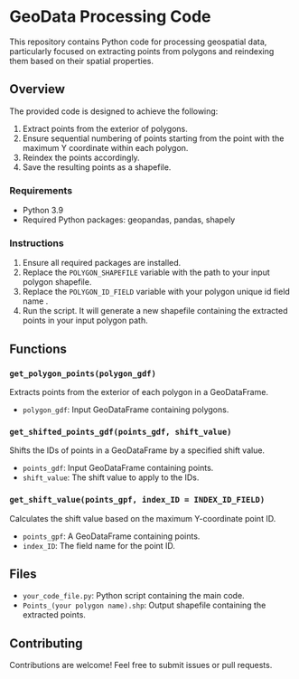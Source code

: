 # GeoData Processing Code

This repository contains Python code for processing geospatial data, particularly focused on extracting points from polygons and reindexing them based on their spatial properties.

## Overview

The provided code is designed to achieve the following:

1. Extract points from the exterior of polygons.
2. Ensure sequential numbering of points starting from the point with the maximum Y coordinate within each polygon.
3. Reindex the points accordingly.
4. Save the resulting points as a shapefile.


### Requirements

- Python 3.9
- Required Python packages: geopandas, pandas, shapely

### Instructions

1. Ensure all required packages are installed.
2. Replace the `POLYGON_SHAPEFILE` variable with the path to your input polygon shapefile.
3. Replace the `POLYGON_ID_FIELD` variable with your polygon unique id field name .
4. Run the script. It will generate a new shapefile containing the extracted points in your input polygon path.

## Functions

### `get_polygon_points(polygon_gdf)`

Extracts points from the exterior of each polygon in a GeoDataFrame.

- `polygon_gdf`: Input GeoDataFrame containing polygons.

### `get_shifted_points_gdf(points_gdf, shift_value)`

Shifts the IDs of points in a GeoDataFrame by a specified shift value.

- `points_gdf`: Input GeoDataFrame containing points.
- `shift_value`: The shift value to apply to the IDs.

### `get_shift_value(points_gpf, index_ID = INDEX_ID_FIELD)`

Calculates the shift value based on the maximum Y-coordinate point ID.

- `points_gpf`: A GeoDataFrame containing points.
- `index_ID`: The field name for the point ID.

## Files

- `your_code_file.py`: Python script containing the main code.
- `Points_(your polygon name).shp`: Output shapefile containing the extracted points.

## Contributing

Contributions are welcome! Feel free to submit issues or pull requests.

